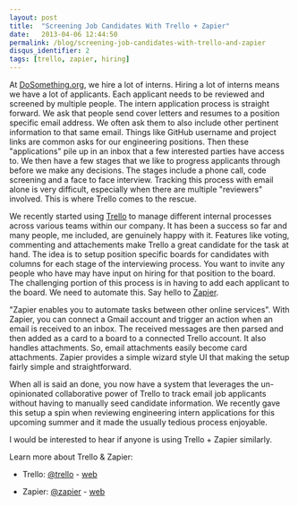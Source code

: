 ```yaml
---
layout: post
title:  "Screening Job Candidates With Trello + Zapier"
date:   2013-04-06 12:44:50
permalink: /blog/screening-job-candidates-with-trello-and-zapier
disqus_identifier: 2
tags: [trello, zapier, hiring]
---
```


At <a href="http://www.dosomething.org" target="_blank">DoSomething.org</a>, we hire a lot of interns.  Hiring a lot of interns means we have a lot of applicants.  Each applicant needs to be reviewed and screened by multiple people.  The intern application process is straight forward.  We ask that people send cover letters and resumes to a position specific email address.  We often ask them to also include other pertinent information to that same email.  Things like GitHub username and project links are common asks for our engineering positions.  Then these "applications" pile up in an inbox that a few interested parties have access to.  We then have a few stages that we like to progress applicants through before we make any decisions.  The stages include a phone call, code screening and a face to face interview.  Tracking this process with email alone is very difficult, especially when there are multiple "reviewers" involved.  This is where Trello comes to the rescue.

We recently started using <a href="http://trello.com" target="_blank">Trello</a> to manage different internal processes across various teams within our company.  It has been a success so far and many people, me included, are genuinely happy with it.  Features like voting, commenting and attachements make Trello a great candidate for the task at hand.  The idea is to setup position specific boards for candidates with columns for each stage of the interviewing process.  You want to invite any people who have may have input on hiring for that position to the board.  The challenging portion of this process is in having to add each applicant to the board.  We need to automate this.  Say hello to <a href="http://zapier.com" target="_blank">Zapier</a>.

"Zapier enables you to automate tasks between other online services".  With Zapier, you can connect a Gmail account and trigger an action when an email is received to an inbox.  The received messages  are then parsed and then added as a card to a board to a connected Trello account.  It also handles attachments.  So, email attachments easily become card attachments.  Zapier provides a simple wizard style UI that making the setup fairly simple and straightforward.

When all is said an done, you now have a system that leverages the un-opinionated collaborative power of Trello to track email job applicants without having to manually seed candidate information.  We recently gave this setup a spin when reviewing engineering intern applications for this upcoming summer and it made the usually tedious process enjoyable.

I would be interested to hear if anyone is using Trello + Zapier similarly.

Learn more about Trello & Zapier:

* Trello:  <a href="http://twitter.com/trello" target="_blank">@trello</a> - <a href="http://trello.com" target="_blank">web</a>

* Zapier:  <a href="http://twitter.com/zapier" target="_blank">@zapier</a> - <a href="http://zapier.com" target="_blank">web</a>
